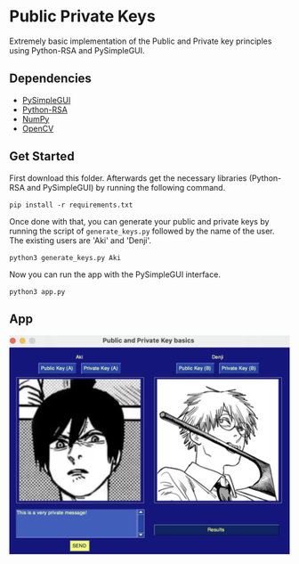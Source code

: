 # Public Private Keys
Extremely basic implementation of the Public and Private key principles using Python-RSA and PySimpleGUI.

## Dependencies

- [PySimpleGUI](https://www.pysimplegui.org/en/latest/)
- [Python-RSA](https://stuvel.eu/software/rsa/)
- [NumPy](https://numpy.org/)
- [OpenCV](https://docs.opencv.org/4.x/index.html)

## Get Started

First download this folder. Afterwards get the necessary libraries (Python-RSA and PySimpleGUI) by running the following command.
```
pip install -r requirements.txt
```

Once done with that, you can generate your public and private keys by running the script of `generate_keys.py` followed by the name of the user. The existing users are 'Aki' and 'Denji'.
```
python3 generate_keys.py Aki
```

Now you can run the app with the PySimpleGUI interface.
```python3
python3 app.py
```
## App

![App Image](https://github.com/DancingIguana/EncryptionAlgorithms/blob/main/PublicPrivateKeys/images/app_img.png)
